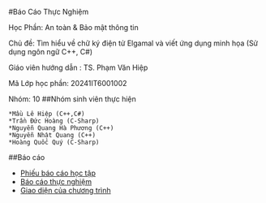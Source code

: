 #Báo Cáo Thực Nghiệm

Học Phần: An toàn & Bảo mật thông tin

Chủ đề: Tìm hiểu về chữ ký điện tử Elgamal và viết ứng dụng minh họa (Sử dụng ngôn ngữ C++, C#)

Giáo viên hướng dẫn : TS. Phạm Văn Hiệp

Mã Lớp học phần: 20241IT6001002

Nhóm: 10
##Nhóm sinh viên thực hiện

    *Mầu Lê Hiệp (C++,C#)
    *Trần Đức Hoàng (C-Sharp)
    *Nguyễn Quang Hà Phương (C++)
    *Nguyễn Nhật Quang (C++)
    *Hoàng Quốc Quý (C-Sharp)

##Báo cáo
* [Phiếu báo cáo học tập](https://docs.google.com/document/d/1JJO5c3VqqX_Vhj-CdFnx53lbdvB2io3H/edit)
* [Báo cáo thực nghiệm](https://docs.google.com/document/d/1OHhzDOR5oO-d56SG1PfsgTm8ycJgYIOZ/edit)
* [Giao diện của chương trình ]()



